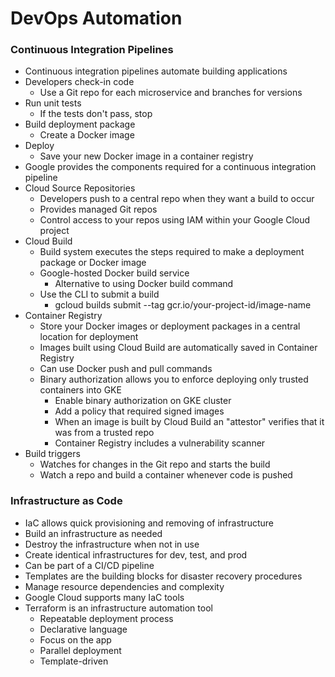 # DevOps Automation

### Continuous Integration Pipelines
* Continuous integration pipelines automate building applications
* Developers check-in code
    * Use a Git repo for each microservice and branches for versions
* Run unit tests
    * If the tests don't pass, stop
* Build deployment package
    * Create a Docker image
* Deploy
    * Save your new Docker image in a container registry
* Google provides the components required for a continuous integration pipeline
* Cloud Source Repositories
    * Developers push to a central repo when they want a build to occur
    * Provides managed Git repos
    * Control access to your repos using IAM within your Google Cloud project
* Cloud Build
    * Build system executes the steps required to make a deployment package or Docker image
    * Google-hosted Docker build service
        * Alternative to using Docker build command
    * Use the CLI to submit a build
        * gcloud builds submit --tag gcr.io/your-project-id/image-name
* Container Registry 
    * Store your Docker images or deployment packages in a central location for deployment
    * Images built using Cloud Build are automatically saved in Container Registry
    * Can use Docker push and pull commands
    * Binary authorization allows you to enforce deploying only trusted containers into GKE
        * Enable binary authorization on GKE cluster
        * Add a policy that required signed images
        * When an image is built by Cloud Build an "attestor" verifies that it was from a trusted repo
        * Container Registry includes a vulnerability scanner
* Build triggers
    * Watches for changes in the Git repo and starts the build
    * Watch a repo and build a container whenever code is pushed

### Infrastructure as Code
* IaC allows quick provisioning and removing of infrastructure
* Build an infrastructure as needed
* Destroy the infrastructure when not in use
* Create identical infrastructures for dev, test, and prod
* Can be part of a CI/CD pipeline
* Templates are the building blocks for disaster recovery procedures
* Manage resource dependencies and complexity
* Google Cloud supports many IaC tools
* Terraform is an infrastructure automation tool
    * Repeatable deployment process
    * Declarative language
    * Focus on the app
    * Parallel deployment
    * Template-driven